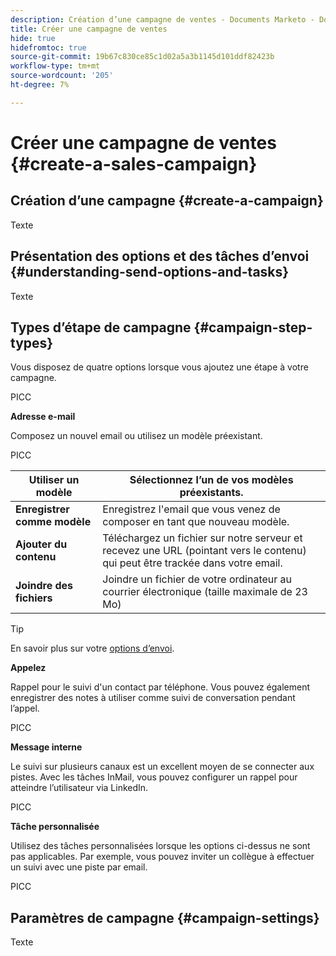 ```yaml
---
description: Création d’une campagne de ventes - Documents Marketo - Documentation du produit
title: Créer une campagne de ventes
hide: true
hidefromtoc: true
source-git-commit: 19b67c830ce85c1d02a5a3b1145d101ddf82423b
workflow-type: tm+mt
source-wordcount: '205'
ht-degree: 7%

---
```


# Créer une campagne de ventes {#create-a-sales-campaign}

## Création d’une campagne {#create-a-campaign}

Texte

## Présentation des options et des tâches d’envoi {#understanding-send-options-and-tasks}

Texte

## Types d’étape de campagne {#campaign-step-types}

Vous disposez de quatre options lorsque vous ajoutez une étape à votre campagne.

PICC

**Adresse e-mail**

Composez un nouvel email ou utilisez un modèle préexistant.

PICC

| **Utiliser un modèle** | Sélectionnez l’un de vos modèles préexistants. |
|---|---|
| **Enregistrer comme modèle** | Enregistrez l&#39;email que vous venez de composer en tant que nouveau modèle. |
| **Ajouter du contenu** | Téléchargez un fichier sur notre serveur et recevez une URL (pointant vers le contenu) qui peut être trackée dans votre email. |
| **Joindre des fichiers** | Joindre un fichier de votre ordinateur au courrier électronique (taille maximale de 23 Mo) |

>[!TIP]
>
>En savoir plus sur votre [options d’envoi](/help/marketo/product-docs/marketo-sales-connect/campaigns/understanding-send-options.md).

**Appelez**

Rappel pour le suivi d&#39;un contact par téléphone. Vous pouvez également enregistrer des notes à utiliser comme suivi de conversation pendant l’appel.

PICC

**Message interne**

Le suivi sur plusieurs canaux est un excellent moyen de se connecter aux pistes. Avec les tâches InMail, vous pouvez configurer un rappel pour atteindre l’utilisateur via LinkedIn.

PICC

**Tâche personnalisée**

Utilisez des tâches personnalisées lorsque les options ci-dessus ne sont pas applicables. Par exemple, vous pouvez inviter un collègue à effectuer un suivi avec une piste par email.

PICC

## Paramètres de campagne {#campaign-settings}

Texte